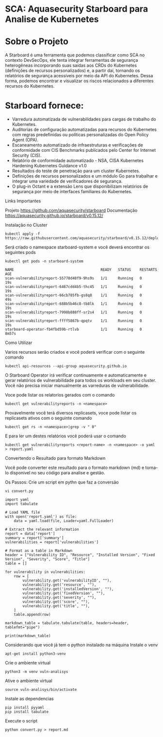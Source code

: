 # SCA: Aquasecurity Starboard para Analise de Kubernetes

# Sobre o Projeto

A Starboard é uma ferramenta que podemos classificar como SCA no contexto DevSecOps, ele tenta integrar ferramentas de segurança heterogêneas incorporando suas saídas aos CRDs do Kubernetes (definições de recursos personalizados) e, a partir daí, tornando os relatórios de segurança acessíveis por meio da API do Kubernetes. Dessa forma, podemos encontrar e visualizar os riscos relacionados a diferentes recursos  do Kubernetes.

# Starboard fornece:

- Varredura automatizada de vulnerabilidades para cargas de trabalho do Kubernetes.
- Auditorias de configuração automatizadas para recursos do Kubernetes com regras predefinidas ou políticas personalizadas do Open Policy Agent (OPA).
- Escaneamento automatizado de infraestruturas e verificações de conformidade com CIS Benchmarks publicados pelo Center for Internet Security (CIS).
- Relatório de conformidade automatizado - NSA, CISA Kubernetes Hardening Kubernetes Guidance v1.0
- Resultados do teste de penetração para um cluster Kubernetes.
- Definições de recursos personalizados e um módulo Go para trabalhar e integrar uma variedade de verificadores de segurança.
- O plug-in Octant e a extensão Lens que disponibilizam relatórios de segurança por meio de interfaces familiares do Kubernetes.

Links Importantes

Projeto
https://github.com/aquasecurity/starboard
Documentação
https://aquasecurity.github.io/starboard/v0.15.12/



Instalação no Cluster

```
kubectl apply -f https://raw.githubusercontent.com/aquasecurity/starboard/v0.15.12/deploy/static/starboard.yaml
```

Será criado o namespace starboard-system e você deverá encontrar os seguintes pods

```
kubectl get pods -n starboard-system

NAME                                        READY   STATUS    RESTARTS   AGE
scan-vulnerabilityreport-55778d48f9-9hs9s   1/1     Running   0          19s
scan-vulnerabilityreport-6467cdd4b5-thc45   1/1     Running   0          19s
scan-vulnerabilityreport-66cb785fb-gs8q8    1/1     Running   0          49s
scan-vulnerabilityreport-688b5b46c8-tb8lk   1/1     Running   0          19s
scan-vulnerabilityreport-7998b888ff-sr2s4   1/1     Running   0          19s
scan-vulnerabilityreport-ffff5867b-qpqtv    1/1     Running   0          19s
starboard-operator-fb4fbd59b-rtlvb          1/1     Running   0          8m57s
```


Como Utilizar

Varios recursos serão criados e você poderá verificar com o seguinte comando
```
kubectl api-resources --api-group aquasecurity.github.io
```

O Starboard Operator irá verificar continuamente e automaticamente e gerar relatórios de vulnerabilidade para todos os workloads em seu cluster. Você não precisa iniciar manualmente as varreduras de vulnerabilidade. 

Voce pode listar os relatorios gerados com o comando
```
kubectl get vulnerabilityreports -n <namespace>
```

Provavelmente você terá diversos replicasets, voce pode listar os replicasets ativos com o seguinte comando
```
kubectl get rs -n <namespace>|grep -v " 0"
```

E para ler um destes relatórios você poderá usar o comando
```
kubectl get vulnerabilityreports <report-name> -n <namespace> -o yaml > report.yaml
```


Convertendo o Resultado para formato Markdown

Você pode converter este resultado para o formato markdown (md) e torna-lo disponivel no seu código para analise e gestão.

Os Passos:
Crie um script em pythn que faz a conversão
```
vi convert.py
```

```
import yaml
import tabulate

# Load YAML file
with open('report.yaml') as file:
    data = yaml.load(file, Loader=yaml.FullLoader)

# Extract the relevant information
report = data['report']
summary = report['summary']
vulnerabilities = report['vulnerabilities']

# Format as a table in Markdown
header = ["Vulnerability ID", "Resource", "Installed Version", "Fixed Version", "Severity", "Score", "Title"]
table = []

for vulnerability in vulnerabilities:
    row = [
        vulnerability.get('vulnerabilityID', ""),
        vulnerability.get('resource', ""),
        vulnerability.get('installedVersion', ""),
        vulnerability.get('fixedVersion', ""),
        vulnerability.get('severity', ""),
        vulnerability.get('score', ""),
        vulnerability.get('title', ""),
    ]
    table.append(row)

markdown_table = tabulate.tabulate(table, headers=header, tablefmt="pipe")

print(markdown_table)
```

Considerando que você já tem o python instalado na máquina
Instale o venv
```
apt-get install python3-venv
```

Crie o ambiente virtual
```
python3 -m venv vuln-analisys
```

Ative o ambiente virtual
```
source vuln-analisys/bin/activate
```

Instale as dependencias
```
pip install pyyaml
pip install tabulate
```

Execute o script
```
python convert.py > report.md
```
